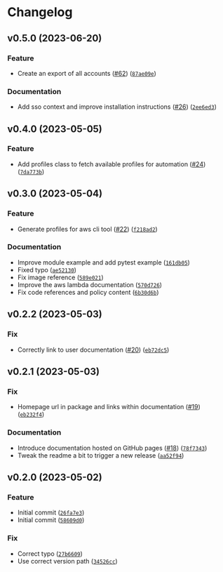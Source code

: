 # Changelog

<!--next-version-placeholder-->

## v0.5.0 (2023-06-20)

### Feature

* Create an export of all accounts ([#62](https://github.com/binxio/landingzone-organization/issues/62)) ([`87ae09e`](https://github.com/binxio/landingzone-organization/commit/87ae09e58b611948441443b30a5c5ad61857a430))

### Documentation

* Add sso context and improve installation instructions ([#26](https://github.com/binxio/landingzone-organization/issues/26)) ([`2ee6ed3`](https://github.com/binxio/landingzone-organization/commit/2ee6ed3cf7c1c08fa521e8d4ee6d831356960d31))

## v0.4.0 (2023-05-05)
### Feature
* Add profiles class to fetch available profiles for automation ([#24](https://github.com/binxio/landingzone-organization/issues/24)) ([`7da773b`](https://github.com/binxio/landingzone-organization/commit/7da773bf22eb6ab616d305dbf24b9fee15af806f))

## v0.3.0 (2023-05-04)
### Feature
* Generate profiles for aws cli tool ([#22](https://github.com/binxio/landingzone-organization/issues/22)) ([`f218ad2`](https://github.com/binxio/landingzone-organization/commit/f218ad22a1cd1377509d3e3b973a53a4f033330e))

### Documentation
* Improve module example and add pytest example ([`161db05`](https://github.com/binxio/landingzone-organization/commit/161db05cac4352a92f3eacbead8bdc527bf5a743))
* Fixed typo ([`ae52130`](https://github.com/binxio/landingzone-organization/commit/ae52130da3caa69ff18761e39f7f93e8c289ea3f))
* Fix image reference ([`589e021`](https://github.com/binxio/landingzone-organization/commit/589e021265a3ab8a25b71273baa0b0e840771094))
* Improve the aws lambda documentation ([`570d726`](https://github.com/binxio/landingzone-organization/commit/570d7266a99803a8e4be5eba1a0befc801d92806))
* Fix code references and policy content ([`6b30d6b`](https://github.com/binxio/landingzone-organization/commit/6b30d6b86875d7f87e408500ecfb8ad038b09194))

## v0.2.2 (2023-05-03)
### Fix
* Correctly link to user documentation ([#20](https://github.com/binxio/landingzone-organization/issues/20)) ([`eb72dc5`](https://github.com/binxio/landingzone-organization/commit/eb72dc51435ef435aec79937ec6d3f71431f2510))

## v0.2.1 (2023-05-03)
### Fix
* Homepage url in package and links within documentation ([#19](https://github.com/binxio/landingzone-organization/issues/19)) ([`eb232f4`](https://github.com/binxio/landingzone-organization/commit/eb232f42a696c1377c1a54e46bc436fc13f097f3))

### Documentation
* Introduce documentation hosted on GitHub pages ([#18](https://github.com/binxio/landingzone-organization/issues/18)) ([`78f7343`](https://github.com/binxio/landingzone-organization/commit/78f7343c679739fc9e7d806e5b9459365213da90))
* Tweak the readme a bit to trigger a new release ([`aa52f94`](https://github.com/binxio/landingzone-organization/commit/aa52f94a4fdc3c02919f6caed66f497206f074c2))

## v0.2.0 (2023-05-02)
### Feature
* Initial commit ([`26fa7e3`](https://github.com/binxio/landingzone-organization/commit/26fa7e3accaf162e7cdd757ad7b86d131ef478f0))
* Initial commit ([`58609d0`](https://github.com/binxio/landingzone-organization/commit/58609d032d9119eb54e7e5cf76c58584178611de))

### Fix
* Correct typo ([`27b6609`](https://github.com/binxio/landingzone-organization/commit/27b6609f7293d86b370c33ed2fd8bfe010de0326))
* Use correct version path ([`34526cc`](https://github.com/binxio/landingzone-organization/commit/34526cca74437c46575befeaa91dc32498e630a3))
